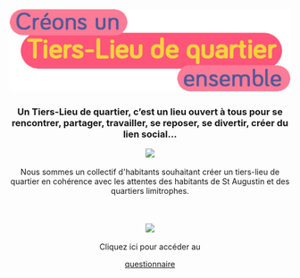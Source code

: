 <div align="center">
  
![Créons un Tiers-Lieu ensemble](questionnaire_titre.png)
### Un Tiers-Lieu de quartier,  c’est un lieu ouvert à tous pour se rencontrer, partager, travailler, se reposer, se divertir, créer du lien social…
  
<p align="center">
  <img src="https://github.com/CecileAmey/tl_staug/blob/27a83eaba0b2e4ce7cddb757a525c01613d5e5b8/questionnaire_fond.png" />
</p>
 
  
Nous sommes un collectif d'habitants souhaitant créer un tiers-lieu de quartier en cohérence avec les attentes des habitants de St Augustin et des quartiers limitrophes.

 <p align="center" style="margin-top:50px">
  <a href="https://framaforms.org/creons-un-tiers-lieu-de-quartier-ensemble-1629557305"><img src="https://github.com/CecileAmey/tl_staug/blob/27a83eaba0b2e4ce7cddb757a525c01613d5e5b8/questionnaire_lien.png" /></a>
</p>
  Cliquez ici pour accéder au
  
  [questionnaire](https://framaforms.org/creons-un-tiers-lieu-de-quartier-ensemble-1629557305)
  
  </div>
